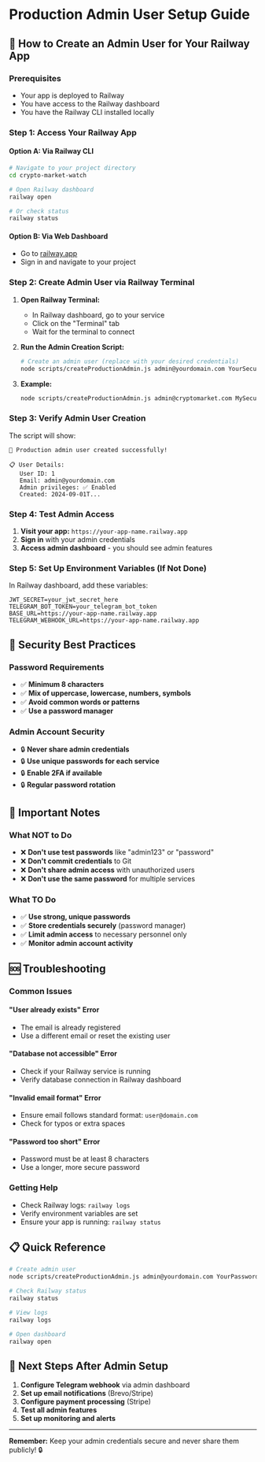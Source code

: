 # Production Admin User Setup Guide

## 🚀 How to Create an Admin User for Your Railway App

### **Prerequisites**
- Your app is deployed to Railway
- You have access to the Railway dashboard
- You have the Railway CLI installed locally

### **Step 1: Access Your Railway App**

#### **Option A: Via Railway CLI**
```bash
# Navigate to your project directory
cd crypto-market-watch

# Open Railway dashboard
railway open

# Or check status
railway status
```

#### **Option B: Via Web Dashboard**
- Go to [railway.app](https://railway.app)
- Sign in and navigate to your project

### **Step 2: Create Admin User via Railway Terminal**

1. **Open Railway Terminal:**
   - In Railway dashboard, go to your service
   - Click on the "Terminal" tab
   - Wait for the terminal to connect

2. **Run the Admin Creation Script:**
   ```bash
   # Create an admin user (replace with your desired credentials)
   node scripts/createProductionAdmin.js admin@yourdomain.com YourSecurePassword123
   ```

3. **Example:**
   ```bash
   node scripts/createProductionAdmin.js admin@cryptomarket.com MySecurePassword2024!
   ```

### **Step 3: Verify Admin User Creation**

The script will show:
```
🎉 Production admin user created successfully!

📋 User Details:
   User ID: 1
   Email: admin@yourdomain.com
   Admin privileges: ✅ Enabled
   Created: 2024-09-01T...
```

### **Step 4: Test Admin Access**

1. **Visit your app:** `https://your-app-name.railway.app`
2. **Sign in** with your admin credentials
3. **Access admin dashboard** - you should see admin features

### **Step 5: Set Up Environment Variables (If Not Done)**

In Railway dashboard, add these variables:
```env
JWT_SECRET=your_jwt_secret_here
TELEGRAM_BOT_TOKEN=your_telegram_bot_token
BASE_URL=https://your-app-name.railway.app
TELEGRAM_WEBHOOK_URL=https://your-app-name.railway.app
```

## 🔐 Security Best Practices

### **Password Requirements**
- ✅ **Minimum 8 characters**
- ✅ **Mix of uppercase, lowercase, numbers, symbols**
- ✅ **Avoid common words or patterns**
- ✅ **Use a password manager**

### **Admin Account Security**
- 🔒 **Never share admin credentials**
- 🔒 **Use unique passwords for each service**
- 🔒 **Enable 2FA if available**
- 🔒 **Regular password rotation**

## 🚨 Important Notes

### **What NOT to Do**
- ❌ **Don't use test passwords** like "admin123" or "password"
- ❌ **Don't commit credentials** to Git
- ❌ **Don't share admin access** with unauthorized users
- ❌ **Don't use the same password** for multiple services

### **What TO Do**
- ✅ **Use strong, unique passwords**
- ✅ **Store credentials securely** (password manager)
- ✅ **Limit admin access** to necessary personnel only
- ✅ **Monitor admin account activity**

## 🆘 Troubleshooting

### **Common Issues**

#### **"User already exists" Error**
- The email is already registered
- Use a different email or reset the existing user

#### **"Database not accessible" Error**
- Check if your Railway service is running
- Verify database connection in Railway dashboard

#### **"Invalid email format" Error**
- Ensure email follows standard format: `user@domain.com`
- Check for typos or extra spaces

#### **"Password too short" Error**
- Password must be at least 8 characters
- Use a longer, more secure password

### **Getting Help**
- Check Railway logs: `railway logs`
- Verify environment variables are set
- Ensure your app is running: `railway status`

## 📋 Quick Reference

```bash
# Create admin user
node scripts/createProductionAdmin.js admin@yourdomain.com YourPassword123

# Check Railway status
railway status

# View logs
railway logs

# Open dashboard
railway open
```

## 🎯 Next Steps After Admin Setup

1. **Configure Telegram webhook** via admin dashboard
2. **Set up email notifications** (Brevo/Stripe)
3. **Configure payment processing** (Stripe)
4. **Test all admin features**
5. **Set up monitoring and alerts**

---

**Remember:** Keep your admin credentials secure and never share them publicly! 🔒
